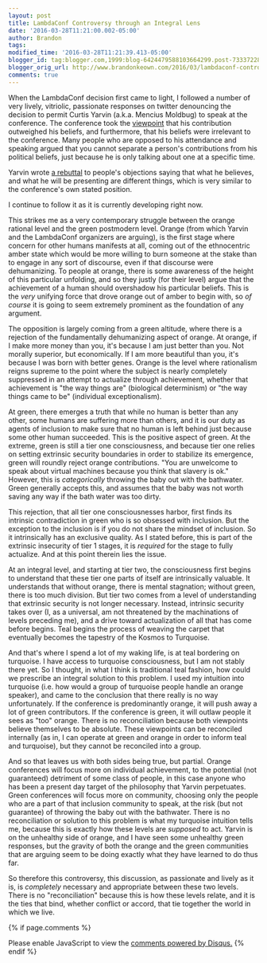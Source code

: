```yaml
---
layout: post
title: LambdaConf Controversy through an Integral Lens
date: '2016-03-28T11:21:00.002-05:00'
author: Brandon
tags:
modified_time: '2016-03-28T11:21:39.413-05:00'
blogger_id: tag:blogger.com,1999:blog-6424479588103664299.post-733372280399904139
blogger_orig_url: http://www.brandonkeown.com/2016/03/lambdaconf-controversy-through-integral.html
comments: true
---
```


When the LambdaConf decision first came to light, I followed a number of very lively, vitriolic, passionate responses on twitter denouncing the decision to permit Curtis Yarvin (a.k.a. Mencius Moldbug) to speak at the conference.  The conference took the [viewpoint](http://degoes.net/articles/lambdaconf-inclusion) that his contribution outweighed his beliefs, and furthermore, that his beliefs were irrelevant to the conference.  Many people who are opposed to his attendance and speaking argued that you cannot separate a person's contributions from his political beliefs, just because he is only talking about one at a specific time.

Yarvin wrote [a rebuttal](https://medium.com/@curtis.yarvin/why-you-should-come-to-lambdaconf-anyway-35ff8cd4fb9d) to people's objections saying that what he believes, and what he will be presenting are different things, which is very similar to the conference's own stated position.

I continue to follow it as it is currently developing right now.

This strikes me as a very contemporary struggle between the orange rational level and the green postmodern level.  Orange (from which Yarvin and the LambdaConf organizers are arguing), is the first stage where concern for other humans manifests at all, coming out of the ethnocentric amber state which would be more willing to burn someone at the stake than to engage in any sort of discourse, even if that discourse were dehumanizing.  To people at orange, there is some awareness of the height of this particular unfolding, and so they justly (for their level) argue that the achievement of a human should overshadow his particular beliefs.  This is the <i>very</i> unifying force that drove orange out of amber to begin with, so *of course* it is going to seem extremely prominent as the foundation of any argument.

The opposition is largely coming from a green altitude, where there is a rejection of the fundamentally dehumanizing aspect of orange.  At orange, if I make more money than you, it's because I am just better than you.  Not morally superior, but economically.  If I am more beautiful than you, it's because I was born with better genes.  Orange is the level where rationalism reigns supreme to the point where the subject is nearly completely suppressed in an attempt to actualize through achievement, whether that achievement is "the way things are" (biological determinism) or "the way things came to be" (individual exceptionalism).

At green, there emerges a truth that while no human is better than any other, some humans are suffering more than others, and it is our duty as agents of inclusion to make sure that no human is left behind just because some other human succeeded.  This is the positive aspect of green.  At the extreme, green is still a tier one consciousness, and because tier one relies on setting extrinsic security boundaries in order to stabilize its emergence, green will roundly reject orange contributions.  "You are unwelcome to speak about virtual machines because you think that slavery is ok."  However, this is *categorically* throwing the baby out with the bathwater.  Green generally accepts this, and assumes that the baby was not worth saving any way if the bath water was too dirty.

This rejection, that all tier one consciousnesses harbor, first finds its intrinsic contradiction in green who is so obsessed with inclusion.  But the exception to the inclusion is if you do not share the mindset of inclusion.  So it intrinsically has an exclusive quality.  As I stated before, this is part of the extrinsic insecurity of tier 1 stages, it is *required* for the stage to fully actualize.  And at this point therein lies the issue.

At an integral level, and starting at tier two, the consciousness first begins to understand that these tier one parts of itself are intrinsically valuable.  It understands that without orange, there is mental stagnation; without green, there is too much division.  But tier two comes from a level of understanding that extrinsic security is not longer necessary.  Instead, intrinsic security takes over (I, as a universal, am not threatened by the machinations of levels preceding me), and a drive toward actualization of all that has come before begins.  Teal begins the process of weaving the carpet that eventually becomes the tapestry of the Kosmos to Turquoise.

And that's where I spend a lot of my waking life, is at teal bordering on turquoise.  I have access to turquoise consciousness, but I am not stably there yet.  So I thought, in what I think is traditional teal fashion, how could we prescribe an integral solution to this problem.  I used my intuition into turquoise (i.e. how would a group of turquoise people handle an orange speaker), and came to the conclusion that there really is no way unfortunately.  If the conference is predominantly orange, it will push away a lot of green contributors.  If the conference is green, it will outlaw people it sees as "too" orange.  There is no reconciliation because both viewpoints believe themselves to be absolute.  These viewpoints can be reconciled internally (as in, I can operate at green and orange in order to inform teal and turquoise), but they cannot be reconciled into a group.

And so that leaves us with both sides being true, but partial.  Orange conferences will focus more on individual achievement, to the potential (not guaranteed) detriment of some class of people, in this case anyone who has been a present day target of the philosophy that Yarvin perpetuates.  Green conferences will focus more on community, choosing only the people who are a part of that inclusion community to speak, at the risk (but not guarantee) of throwing the baby out with the bathwater.  There is no reconciliation or solution to this problem is what my turquoise intuition tells me, because this is exactly how these levels are *supposed* to act.  Yarvin is on the unhealthy side of orange, and I have seen some unhealthy green responses, but the gravity of both the orange and the green communities that are arguing seem to be doing exactly what they have learned to do thus far.

So therefore this controversy, this discussion, as passionate and lively as it is, is *completely* necessary and appropriate between these two levels.  There is no "reconciliation" because this is how these levels relate, and it is the ties that bind, whether conflict or accord, that tie together the world in which we live.

{% if page.comments %}
<div id="disqus_thread"></div>
<script>
    /**
     *  RECOMMENDED CONFIGURATION VARIABLES: EDIT AND UNCOMMENT THE SECTION BELOW TO INSERT DYNAMIC VALUES FROM YOUR PLATFORM OR CMS.
     *  LEARN WHY DEFINING THESE VARIABLES IS IMPORTANT: https://disqus.com/admin/universalcode/#configuration-variables
     */
    var PAGE_URL = "http://www.brandonkeown.com/2016/03/lambdaconf-controversy-through-integral.html";
    var PAGE_IDENTIFIER = "lambdaconf-controversy-through-integral";

    var disqus_config = function () {
        this.page.url = PAGE_URL;  // Replace PAGE_URL with your page's canonical URL variable
        this.page.identifier = PAGE_IDENTIFIER; // Replace PAGE_IDENTIFIER with your page's unique identifier variable
    };

    (function() {  // DON'T EDIT BELOW THIS LINE
        var d = document, s = d.createElement('script');

        s.src = '//theqabalist.disqus.com/embed.js';

        s.setAttribute('data-timestamp', +new Date());
        (d.head || d.body).appendChild(s);
    })();
</script>
<noscript>Please enable JavaScript to view the <a href="https://disqus.com/?ref_noscript" rel="nofollow">comments powered by Disqus.</a></noscript>
{% endif %}
